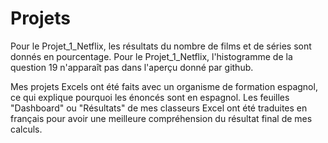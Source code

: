 # Projets 
Pour le Projet_1_Netflix, les résultats du nombre de films et de séries sont donnés en pourcentage. 
Pour le Projet_1_Netflix, l'histogramme de la question 19 n'apparaît pas dans l'aperçu donné par github.

Mes projets Excels ont été faits avec un organisme de formation espagnol, ce qui explique pourquoi les énoncés sont en espagnol. Les feuilles "Dashboard" ou "Résultats" de mes classeurs Excel ont été traduites en français pour avoir une meilleure compréhension du résultat final de mes calculs.
